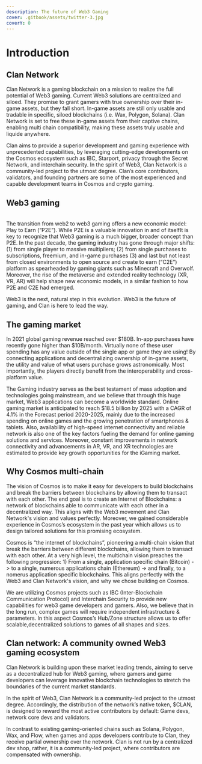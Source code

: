 ```yaml
---
description: The future of Web3 Gaming
cover: .gitbook/assets/twitter-3.jpg
coverY: 0
---
```


# Introduction

## Clan Network

Clan Network is a gaming blockchain on a mission to realize the full potential of Web3 gaming. Current Web3 solutions are centralized and siloed. They promise to grant gamers with true ownership over their in-game assets, but they fall short. In-game assets are still only usable and tradable in specific, siloed blockchains (i.e. Wax, Polygon, Solana). Clan Network is set to free these in-game assets from their captive chains, enabling multi chain compatibility, making these assets truly usable and liquide anywhere.

Clan aims to provide a superior development and gaming experience with unprecedented capabilities, by leveraging cutting-edge developments on the Cosmos ecosystem such as IBC, Starport, privacy through the Secret Network, and interchain security. In the spirit of Web3, Clan Network is a community-led project to the utmost degree. Clan’s core contributors, validators, and founding partners are some of the most experienced and capable development teams in Cosmos and crypto gaming.

## Web3 gaming&#x20;

\
The transition from web2 to web3 gaming offers a new economic model: Play to Earn (“P2E”). While P2E is a valuable innovation in and of itselfIt is key to recognize that Web3 gaming is a much bigger, broader concept than P2E. In the past decade, the gaming industry has gone through major shifts: (1) from single player to massive multipliers; (2) from single purchases to subscriptions, freemium, and in-game purchases (3) and last but not least from closed environments to open source and create to earn (“C2E”) platform as spearheaded by gaming giants such as Minecraft and Overwolf. Moreover, the rise of the metaverse and extended reality technology (XR, VR, AR) will help shape new economic models, in a similar fashion to how P2E and C2E had emerged.&#x20;

Web3 is the next, natural step in this evolution. Web3 is the future of gaming, and Clan is here to lead the way.

## The gaming market

In 2021 global gaming revenue reached over $180B. In-app purchases have recently gone higher than $10B/month. Virtually none of these user spending has any value outside of the single app or game they are using! By connecting applications and decentralizing ownership of in-game assets, the utility and value of what users purchase grows astronomically. Most importantly, the players directly benefit from the interoperability and cross-platform value.

The Gaming industry serves as the best testament of mass adoption and technologies going mainstream, and we believe that through this huge market, Web3 applications can become a worldwide standard. Online gaming market is anticipated to reach $18.5 billion by 2025 with a CAGR of 4.1% in the Forecast period 2020-2025, mainly due to the increased spending on online games and the growing penetration of smartphones & tablets. Also, availability of high-speed internet connectivity and reliable network is also one of the key factors fueling the demand for online gaming solutions and services. Moreover, constant improvements in network connectivity and advancements in AR, VR, and XR technologies are estimated to provide key growth opportunities for the iGaming market.

## **Why** Cosmos multi-chain

The vision of Cosmos is to make it easy for developers to build blockchains and break the barriers between blockchains by allowing them to transact with each other. The end goal is to create an Internet of Blockchains: a network of blockchains able to communicate with each other in a decentralized way. This aligns with the Web3 movement and Clan Network's vision and values perfectly. Moreover, we gained considerable experience in Cosmos’s ecosystem in the past year which allows us to design tailored solutions for this promising ecosystem.

Cosmos is “the internet of blockchains”, pioneering a multi-chain vision that break the barriers between different blockchains, allowing them to transact with each other. At a very high level, the multichain vision preaches the following progression: 1) From a single, application specific chain (Bitcoin) -> to a single, numerous applications chain (Ethereum) -> and finally, to a nomerus application specific blockchains. This aligns perfectly with the Web3 and Clan Network's vision, and why we chose building on Cosmos.

We are utilizing Cosmos projects such as IBC (Inter-Blockchain Communication Protocol) and Interchain Security to provide new capabilities for web3 game developers and gamers. Also, we believe that in the long run, complex games will require independent infrastructure & parameters. In this aspect Cosmos’s Hub/Zone structure allows us to offer scalable,decentralized solutions to games of all shapes and sizes.

## **Clan network: A community owned Web3 gaming ecosystem**

Clan Network is building upon these market leading trends, aiming to serve as a decentralized hub for Web3 gaming, where gamers and game developers can leverage innovative blockchain technologies to stretch the boundaries of the current market standards.

In the spirit of Web3, Clan Network is a community-led project to the utmost degree. Accordingly, the distribution of the network’s native token, $CLAN, is designed to reward the most active contributors by default: Game devs, network core devs and validators.

In contrast to existing gaming-oriented chains such as Solana, Polygon, Wax, and Flow, when games and apps developers contribute to Clan, they receive partial ownership over the network. Clan is not run by a centralized dev shop, rather, it is a community-led project, where contributors are compensated with ownership.
